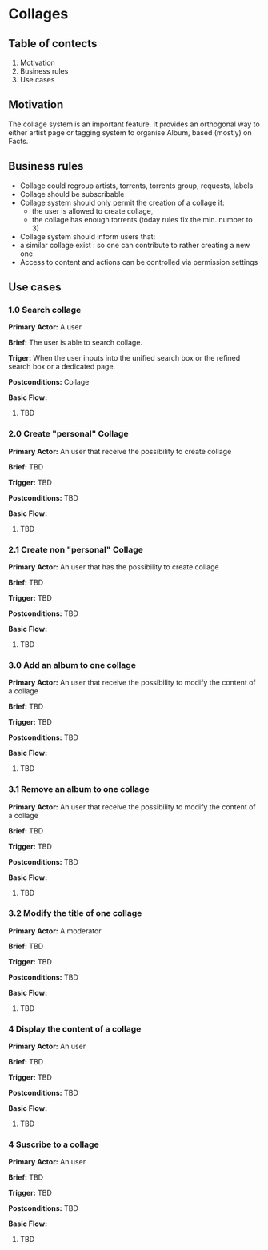 # Collages

## Table of contects

1. Motivation
1. Business rules
1. Use cases

## Motivation

The collage system is an important feature.
It provides an orthogonal way to either artist page or tagging system to organise Album, based (mostly) on Facts.

## Business rules

* Collage could regroup artists, torrents, torrents group, requests, labels
* Collage should be subscribable
* Collage system should only permit the creation of a collage if:
  * the user is allowed to create collage,
  * the collage has enough torrents (today rules fix the min. number to 3)
* Collage system should inform users that:
 * a similar collage exist : so one can contribute to rather creating a new one
* Access to content and actions can be controlled via permission settings

## Use cases

### 1.0 Search collage

**Primary Actor:** A user

**Brief:** The user is able to search collage.

**Triger:** When the user inputs into the unified search box or the refined search box or a dedicated page.

**Postconditions:** Collage

**Basic Flow:**

1. TBD

### 2.0 Create "personal" Collage

**Primary Actor:** An user that receive the possibility to create collage

**Brief:**  TBD

**Trigger:** TBD

**Postconditions:** TBD

**Basic Flow:**

1. TBD

### 2.1 Create non "personal" Collage

**Primary Actor:** An user that has the possibility to create collage

**Brief:**  TBD

**Trigger:** TBD

**Postconditions:** TBD

**Basic Flow:**

1. TBD

### 3.0 Add an album to one collage

**Primary Actor:** An user that receive the possibility to modify the content of a collage

**Brief:**  TBD

**Trigger:** TBD

**Postconditions:** TBD

**Basic Flow:**

1. TBD

### 3.1 Remove an album to one collage

**Primary Actor:** An user that receive the possibility to modify the content of a collage

**Brief:**  TBD

**Trigger:** TBD

**Postconditions:** TBD

**Basic Flow:**

1. TBD

### 3.2 Modify the title of one collage

**Primary Actor:** A moderator

**Brief:**  TBD

**Trigger:** TBD

**Postconditions:** TBD

**Basic Flow:**

1. TBD

### 4 Display the content of a collage

**Primary Actor:** An user

**Brief:**  TBD

**Trigger:** TBD

**Postconditions:** TBD

**Basic Flow:**

1. TBD

### 4 Suscribe to a collage

**Primary Actor:** An user

**Brief:**  TBD

**Trigger:** TBD

**Postconditions:** TBD

**Basic Flow:**

1. TBD
